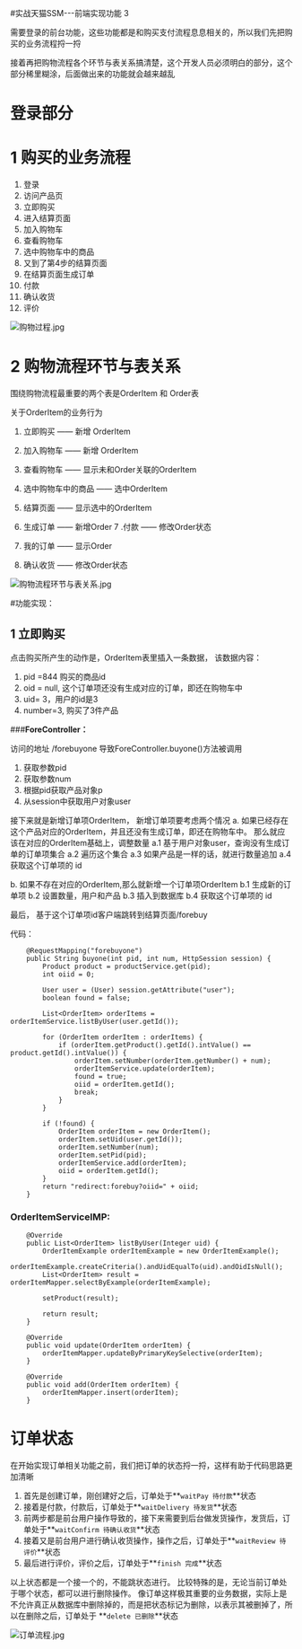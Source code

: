 ﻿#实战天猫SSM---前端实现功能 3 


需要登录的前台功能，这些功能都是和购买支付流程息息相关的，所以我们先把购买的业务流程捋一捋

接着再把购物流程各个环节与表关系搞清楚，这个开发人员必须明白的部分，这个部分稀里糊涂，后面做出来的功能就会越来越乱


#  登录部分

# 1 购买的业务流程

1. 登录
2. 访问产品页
3. 立即购买
4. 进入结算页面
5. 加入购物车
6. 查看购物车
7. 选中购物车中的商品
8. 又到了第4步的结算页面
9. 在结算页面生成订单
10. 付款
11. 确认收货
12. 评价

![购物过程.jpg](https://i.loli.net/2018/09/30/5bb0419a163ec.jpg)



# 2 购物流程环节与表关系


围绕购物流程最重要的两个表是OrderItem 和 Order表

关于OrderItem的业务行为
1. 立即购买 —— 新增 OrderItem
2. 加入购物车 —— 新增 OrderItem
3. 查看购物车 —— 显示未和Order关联的OrderItem
4. 选中购物车中的商品 —— 选中OrderItem
5. 结算页面 —— 显示选中的OrderItem

6. 生成订单 —— 新增Order
7 .付款 —— 修改Order状态
8. 我的订单 —— 显示Order
9. 确认收货 —— 修改Order状态


![购物流程环节与表关系.jpg](https://i.loli.net/2018/09/30/5bb04550a2e16.jpg)



#功能实现：

## 1 立即购买

点击购买所产生的动作是，OrderItem表里插入一条数据， 
该数据内容：
1. pid =844 购买的商品id
2. oid = null, 这个订单项还没有生成对应的订单，即还在购物车中
3. uid= 3，用户的id是3
4. number=3, 购买了3件产品



###**ForeController：**

访问的地址 /forebuyone 导致ForeController.buyone()方法被调用
1. 获取参数pid
2. 获取参数num
3. 根据pid获取产品对象p
4. 从session中获取用户对象user

接下来就是新增订单项OrderItem， 新增订单项要考虑两个情况
a. 如果已经存在这个产品对应的OrderItem，并且还没有生成订单，即还在购物车中。 那么就应该在对应的OrderItem基础上，调整数量
a.1 基于用户对象user，查询没有生成订单的订单项集合
a.2 遍历这个集合
a.3 如果产品是一样的话，就进行数量追加
a.4 获取这个订单项的 id

b. 如果不存在对应的OrderItem,那么就新增一个订单项OrderItem
b.1 生成新的订单项
b.2 设置数量，用户和产品
b.3 插入到数据库
b.4 获取这个订单项的 id

最后， 基于这个订单项id客户端跳转到结算页面/forebuy

代码：
```
    @RequestMapping("forebuyone")
    public String buyone(int pid, int num, HttpSession session) {
        Product product = productService.get(pid);
        int oiid = 0;

        User user = (User) session.getAttribute("user");
        boolean found = false;

        List<OrderItem> orderItems = orderItemService.listByUser(user.getId());

        for (OrderItem orderItem : orderItems) {
            if (orderItem.getProduct().getId().intValue() == product.getId().intValue()) {
                orderItem.setNumber(orderItem.getNumber() + num);
                orderItemService.update(orderItem);
                found = true;
                oiid = orderItem.getId();
                break;
            }
        }

        if (!found) {
            OrderItem orderItem = new OrderItem();
            orderItem.setUid(user.getId());
            orderItem.setNumber(num);
            orderItem.setPid(pid);
            orderItemService.add(orderItem);
            oiid = orderItem.getId();
        }
        return "redirect:forebuy?oiid=" + oiid;
    }
```


### **OrderItemServiceIMP:**


```
    @Override
    public List<OrderItem> listByUser(Integer uid) {
        OrderItemExample orderItemExample = new OrderItemExample();
        orderItemExample.createCriteria().andUidEqualTo(uid).andOidIsNull();
        List<OrderItem> result = orderItemMapper.selectByExample(orderItemExample);

        setProduct(result);

        return result;
    }

    @Override
    public void update(OrderItem orderItem) {
        orderItemMapper.updateByPrimaryKeySelective(orderItem);
    }

    @Override
    public void add(OrderItem orderItem) {
        orderItemMapper.insert(orderItem);
    }
```



# 订单状态


在开始实现订单相关功能之前，我们把订单的状态捋一捋，这样有助于代码思路更加清晰
1. 首先是创建订单，刚创建好之后，订单处于**`waitPay 待付款`**状态
2. 接着是付款，付款后，订单处于**`waitDelivery 待发货`**状态
3. 前两步都是前台用户操作导致的，接下来需要到后台做发货操作，发货后，订单处于**`waitConfirm 待确认收货`**状态
4. 接着又是前台用户进行确认收货操作，操作之后，订单处于**`waitReview 待评价`**状态
5. 最后进行评价，评价之后，订单处于**`finish 完成`**状态

以上状态都是一个接一个的，不能跳状态进行。
比较特殊的是，无论当前订单处于哪个状态，都可以进行删除操作。 像订单这样极其重要的业务数据，实际上是不允许真正从数据库中删除掉的，而是把状态标记为删除，以表示其被删掉了，所以在删除之后，订单处于 **`delete 已删除`**状态

![订单流程.jpg](https://i.loli.net/2018/09/30/5bb0a9df2bda8.jpg)


























